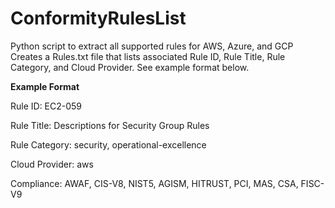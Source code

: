 # ConformityRulesList
Python script to extract all supported rules for AWS, Azure, and GCP
Creates a Rules.txt file that lists associated Rule ID, Rule Title, Rule Category, and Cloud Provider. See example format below.

**Example Format** 

Rule ID:  EC2-059 

Rule Title:  Descriptions for Security Group Rules

Rule Category:  security, operational-excellence 

Cloud Provider:  aws

Compliance:  AWAF, CIS-V8, NIST5, AGISM, HITRUST, PCI, MAS, CSA, FISC-V9 

 
